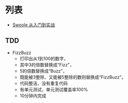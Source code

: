 # 列表

* [Swoole 从入门到实战](https://xueyuanjun.com/books/swoole-tutorial)

## TDD

* FizzBuzz
    * 打印出从1到100的数字，
    * 其中3的倍数替换成“Fizz”，
    * 5的倍数替换成“Buzz”，
    * 既能被3整除、又能被5整除的数则替换成“FizzBuzz”。
    * 代码整洁，没有重复代码
    * 有单元测试，单元测试覆盖率100%
    * 10分钟内完成